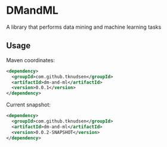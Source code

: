 # DMandML
A library that performs data mining and machine learning tasks

## Usage

Maven coordinates:

```xml
<dependency>
  <groupId>com.github.tknudsen</groupId>
  <artifactId>dm-and-ml</artifactId>
  <version>0.0.1</version>
</dependency>
```

Current snapshot:

```xml
<dependency>
  <groupId>com.github.tknudsen</groupId>
  <artifactId>dm-and-ml</artifactId>
  <version>0.0.2-SNAPSHOT</version>
</dependency>
```
